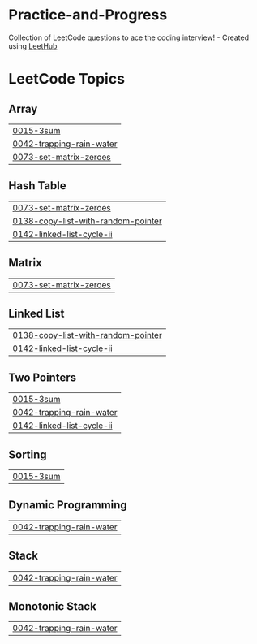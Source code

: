 # Practice-and-Progress
Collection of LeetCode questions to ace the coding interview! - Created using [LeetHub](https://github.com/QasimWani/LeetHub)

<!---LeetCode Topics Start-->
# LeetCode Topics
## Array
|  |
| ------- |
| [0015-3sum](https://github.com/tatvkamdar79/Practice-and-Progress/tree/master/0015-3sum) |
| [0042-trapping-rain-water](https://github.com/tatvkamdar79/Practice-and-Progress/tree/master/0042-trapping-rain-water) |
| [0073-set-matrix-zeroes](https://github.com/tatvkamdar79/Practice-and-Progress/tree/master/0073-set-matrix-zeroes) |
## Hash Table
|  |
| ------- |
| [0073-set-matrix-zeroes](https://github.com/tatvkamdar79/Practice-and-Progress/tree/master/0073-set-matrix-zeroes) |
| [0138-copy-list-with-random-pointer](https://github.com/tatvkamdar79/Practice-and-Progress/tree/master/0138-copy-list-with-random-pointer) |
| [0142-linked-list-cycle-ii](https://github.com/tatvkamdar79/Practice-and-Progress/tree/master/0142-linked-list-cycle-ii) |
## Matrix
|  |
| ------- |
| [0073-set-matrix-zeroes](https://github.com/tatvkamdar79/Practice-and-Progress/tree/master/0073-set-matrix-zeroes) |
## Linked List
|  |
| ------- |
| [0138-copy-list-with-random-pointer](https://github.com/tatvkamdar79/Practice-and-Progress/tree/master/0138-copy-list-with-random-pointer) |
| [0142-linked-list-cycle-ii](https://github.com/tatvkamdar79/Practice-and-Progress/tree/master/0142-linked-list-cycle-ii) |
## Two Pointers
|  |
| ------- |
| [0015-3sum](https://github.com/tatvkamdar79/Practice-and-Progress/tree/master/0015-3sum) |
| [0042-trapping-rain-water](https://github.com/tatvkamdar79/Practice-and-Progress/tree/master/0042-trapping-rain-water) |
| [0142-linked-list-cycle-ii](https://github.com/tatvkamdar79/Practice-and-Progress/tree/master/0142-linked-list-cycle-ii) |
## Sorting
|  |
| ------- |
| [0015-3sum](https://github.com/tatvkamdar79/Practice-and-Progress/tree/master/0015-3sum) |
## Dynamic Programming
|  |
| ------- |
| [0042-trapping-rain-water](https://github.com/tatvkamdar79/Practice-and-Progress/tree/master/0042-trapping-rain-water) |
## Stack
|  |
| ------- |
| [0042-trapping-rain-water](https://github.com/tatvkamdar79/Practice-and-Progress/tree/master/0042-trapping-rain-water) |
## Monotonic Stack
|  |
| ------- |
| [0042-trapping-rain-water](https://github.com/tatvkamdar79/Practice-and-Progress/tree/master/0042-trapping-rain-water) |
<!---LeetCode Topics End-->